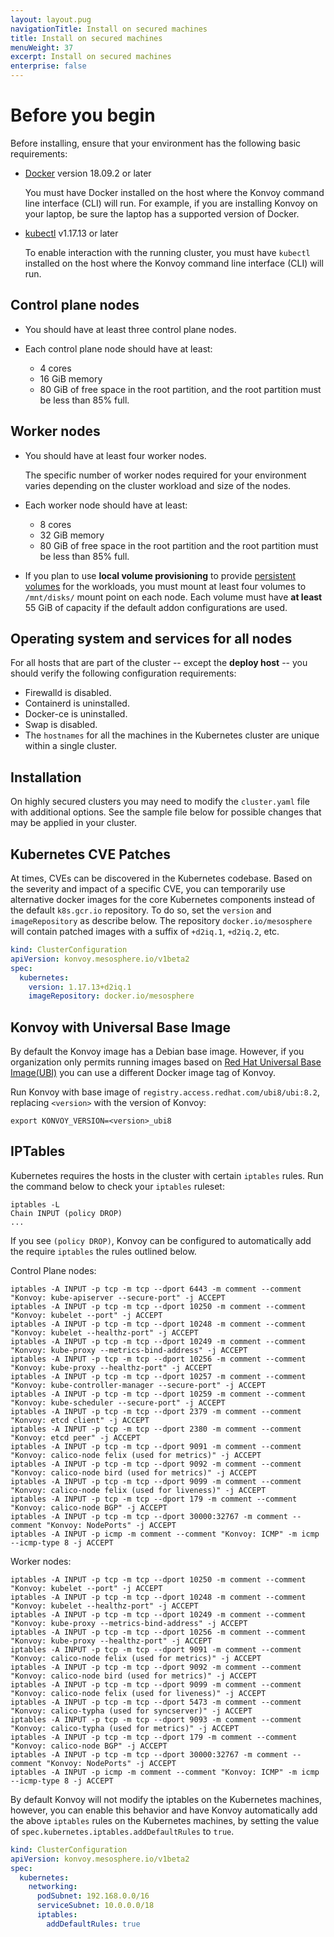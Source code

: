 ```yaml
---
layout: layout.pug
navigationTitle: Install on secured machines
title: Install on secured machines
menuWeight: 37
excerpt: Install on secured machines
enterprise: false
---
```


<!-- markdownlint-disable MD004 MD007 MD025 MD030 -->

# Before you begin

Before installing, ensure that your environment has the following basic requirements:

* [Docker][install_docker] version 18.09.2 or later

  You must have Docker installed on the host where the Konvoy command line interface (CLI) will run.
  For example, if you are installing Konvoy on your laptop, be sure the laptop has a supported version of Docker.

* [kubectl][install_kubectl] v1.17.13 or later

  To enable interaction with the running cluster, you must have `kubectl` installed on the host where the Konvoy command line interface (CLI) will run.

## Control plane nodes

* You should have at least three control plane nodes.

* Each control plane node should have at least:
  * 4 cores
  * 16 GiB memory
  * 80 GiB of free space in the root partition, and the root partition must be less than 85% full.

## Worker nodes

* You should have at least four worker nodes.

  The specific number of worker nodes required for your environment varies depending on the cluster workload and size of the nodes.

* Each worker node should have at least:
  * 8 cores
  * 32 GiB memory
  * 80 GiB of free space in the root partition and the root partition must be less than 85% full.

* If you plan to use **local volume provisioning** to provide [persistent volumes][persistent_volume] for the workloads, you must mount at least four volumes to `/mnt/disks/` mount point on each node.
  Each volume must have **at least** 55 GiB of capacity if the default addon configurations are used.

## Operating system and services for all nodes

For all hosts that are part of the cluster -- except the **deploy host** -- you should verify the following configuration requirements:

* Firewalld is disabled.
* Containerd is uninstalled.
* Docker-ce is uninstalled.
* Swap is disabled.
* The `hostnames` for all the machines in the Kubernetes cluster are unique within a single cluster.

## Installation

On highly secured clusters you may need to modify the `cluster.yaml` file with additional options.
See the sample file below for possible changes that may be applied in your cluster.

## Kubernetes CVE Patches

At times, CVEs can be discovered in the Kubernetes codebase. Based on the severity and impact of a specific CVE, you can temporarily use alternative docker images for the core Kubernetes components instead of the default `k8s.gcr.io` repository.
To do so, set the `version` and `imageRepository` as describe below.
The repository `docker.io/mesosphere` will contain patched images with a suffix of `+d2iq.1`, `+d2iq.2`, etc.

```yaml
kind: ClusterConfiguration
apiVersion: konvoy.mesosphere.io/v1beta2
spec:
  kubernetes:
    version: 1.17.13+d2iq.1
    imageRepository: docker.io/mesosphere
```

## Konvoy with Universal Base Image

By default the Konvoy image has a Debian base image. However, if you organization only permits running images based on [Red Hat Universal Base Image(UBI)][ubi_image] you can use a different Docker image tag of Konvoy.

Run Konvoy with base image of `registry.access.redhat.com/ubi8/ubi:8.2`, replacing `<version>` with the version of Konvoy:

```text
export KONVOY_VERSION=<version>_ubi8
```

## IPTables

Kubernetes requires the hosts in the cluster with certain `iptables` rules.
Run the command below to check your `iptables` ruleset:

```text
iptables -L
Chain INPUT (policy DROP)
...
```

If you see `(policy DROP)`, Konvoy can be configured to automatically add the require `iptables` the rules outlined below.

Control Plane nodes:

```text
iptables -A INPUT -p tcp -m tcp --dport 6443 -m comment --comment "Konvoy: kube-apiserver --secure-port" -j ACCEPT
iptables -A INPUT -p tcp -m tcp --dport 10250 -m comment --comment "Konvoy: kubelet --port" -j ACCEPT
iptables -A INPUT -p tcp -m tcp --dport 10248 -m comment --comment "Konvoy: kubelet --healthz-port" -j ACCEPT
iptables -A INPUT -p tcp -m tcp --dport 10249 -m comment --comment "Konvoy: kube-proxy --metrics-bind-address" -j ACCEPT
iptables -A INPUT -p tcp -m tcp --dport 10256 -m comment --comment "Konvoy: kube-proxy --healthz-port" -j ACCEPT
iptables -A INPUT -p tcp -m tcp --dport 10257 -m comment --comment "Konvoy: kube-controller-manager --secure-port" -j ACCEPT
iptables -A INPUT -p tcp -m tcp --dport 10259 -m comment --comment "Konvoy: kube-scheduler --secure-port" -j ACCEPT
iptables -A INPUT -p tcp -m tcp --dport 2379 -m comment --comment "Konvoy: etcd client" -j ACCEPT
iptables -A INPUT -p tcp -m tcp --dport 2380 -m comment --comment "Konvoy: etcd peer" -j ACCEPT
iptables -A INPUT -p tcp -m tcp --dport 9091 -m comment --comment "Konvoy: calico-node felix (used for metrics)" -j ACCEPT
iptables -A INPUT -p tcp -m tcp --dport 9092 -m comment --comment "Konvoy: calico-node bird (used for metrics)" -j ACCEPT
iptables -A INPUT -p tcp -m tcp --dport 9099 -m comment --comment "Konvoy: calico-node felix (used for liveness)" -j ACCEPT
iptables -A INPUT -p tcp -m tcp --dport 179 -m comment --comment "Konvoy: calico-node BGP" -j ACCEPT
iptables -A INPUT -p tcp -m tcp --dport 30000:32767 -m comment --comment "Konvoy: NodePorts" -j ACCEPT
iptables -A INPUT -p icmp -m comment --comment "Konvoy: ICMP" -m icmp --icmp-type 8 -j ACCEPT
```

Worker nodes:

```text
iptables -A INPUT -p tcp -m tcp --dport 10250 -m comment --comment "Konvoy: kubelet --port" -j ACCEPT
iptables -A INPUT -p tcp -m tcp --dport 10248 -m comment --comment "Konvoy: kubelet --healthz-port" -j ACCEPT
iptables -A INPUT -p tcp -m tcp --dport 10249 -m comment --comment "Konvoy: kube-proxy --metrics-bind-address" -j ACCEPT
iptables -A INPUT -p tcp -m tcp --dport 10256 -m comment --comment "Konvoy: kube-proxy --healthz-port" -j ACCEPT
iptables -A INPUT -p tcp -m tcp --dport 9091 -m comment --comment "Konvoy: calico-node felix (used for metrics)" -j ACCEPT
iptables -A INPUT -p tcp -m tcp --dport 9092 -m comment --comment "Konvoy: calico-node bird (used for metrics)" -j ACCEPT
iptables -A INPUT -p tcp -m tcp --dport 9099 -m comment --comment "Konvoy: calico-node felix (used for liveness)" -j ACCEPT
iptables -A INPUT -p tcp -m tcp --dport 5473 -m comment --comment "Konvoy: calico-typha (used for syncserver)" -j ACCEPT
iptables -A INPUT -p tcp -m tcp --dport 9093 -m comment --comment "Konvoy: calico-typha (used for metrics)" -j ACCEPT
iptables -A INPUT -p tcp -m tcp --dport 179 -m comment --comment "Konvoy: calico-node BGP" -j ACCEPT
iptables -A INPUT -p tcp -m tcp --dport 30000:32767 -m comment --comment "Konvoy: NodePorts" -j ACCEPT
iptables -A INPUT -p icmp -m comment --comment "Konvoy: ICMP" -m icmp --icmp-type 8 -j ACCEPT
```

By default Konvoy will not modify the iptables on the Kubernetes machines, however, you can enable this behavior and have Konvoy automatically add the above `iptables` rules on the Kubernetes machines, by setting the value of `spec.kubernetes.iptables.addDefaultRules` to `true`.

```yaml
kind: ClusterConfiguration
apiVersion: konvoy.mesosphere.io/v1beta2
spec:
  kubernetes:
    networking:
      podSubnet: 192.168.0.0/16
      serviceSubnet: 10.0.0.0/18
      iptables:
        addDefaultRules: true
```

[install_docker]: https://docs.docker.com/get-docker/
[install_kubectl]: https://kubernetes.io/docs/tasks/tools/install-kubectl/
[persistent_volume]: https://kubernetes.io/docs/concepts/storage/persistent-volumes/
[ubi_image]: https://www.redhat.com/en/blog/introducing-red-hat-universal-base-image

